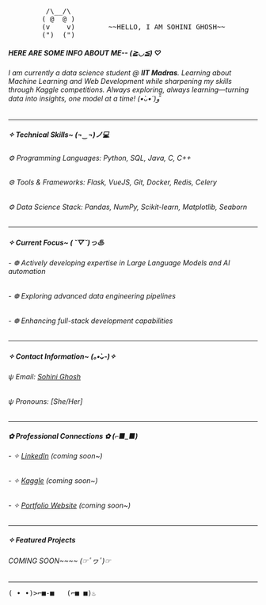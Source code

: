 <pre>         /\__/\ 
        ( @  @ )
        (v    v)        ~~HELLO, I AM SOHINI GHOSH~~
        (")__(")         
</pre>



##### HERE ARE SOME INFO ABOUT ME-- (≧◡≦) ♡

###### I am currently a data science student @ **IIT Madras**. Learning about Machine Learning and Web Development while sharpening my skills through Kaggle competitions. Always exploring, always learning—turning data into insights, one model at a time! (•̀ᴗ•́ )و ̑̑ 
---
##### ✧ Technical Skills~ (¬‿¬)ノ💻
######         ⚙︎  Programming Languages: Python, SQL, Java, C, C++  
######         ⚙︎  Tools & Frameworks: Flask, VueJS, Git, Docker, Redis, Celery  
######         ⚙︎  Data Science Stack: Pandas, NumPy, Scikit-learn, Matplotlib, Seaborn  
---
##### ✧ Current Focus~ ( ˘▽˘)っ♨ 
###### - ❁ Actively developing expertise in Large Language Models and AI automation  
###### - ❁ Exploring advanced data engineering pipelines  
###### - ❁ Enhancing full-stack development capabilities  
---
##### ✧ Contact Information~ (｡•̀ᴗ-)✧ 
###### ψ Email: [Sohini Ghosh](23f2004366@ds.study.iitm.ac.in) 
###### ψ Pronouns: [She/Her]
---


##### ✿ Professional Connections ✿ (⌐■_■)  

###### - ✧ [LinkedIn](https://www.linkedin.com/in/sohini340/)  (coming soon~)
###### - ✧ [Kaggle](https://www.kaggle.com/sohinighosh)  (coming soon~)
###### - ✧ [Portfolio Website](https://sohini340.github.io/) (coming soon~)  

---

##### ✧ Featured Projects
###### COMING SOON~~~~ (☞ﾟヮﾟ)☞ 
---
<pre>( •_•)>⌐■-■   (⌐■_■)♨  </pre>
